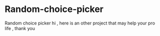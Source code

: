 # Random-choice-picker
Random choice picker
hi , here is an other project that may help your pro life , thank you 
